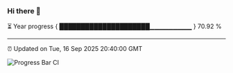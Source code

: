 ### Hi there 👋

⏳ Year progress { █████████████████████▁▁▁▁▁▁▁▁▁ } 70.92 %

---

⏰ Updated on Tue, 16 Sep 2025 20:40:00 GMT

![Progress Bar CI](https://github.com/IshwaranRudhara/GIT-ACTION/workflows/Progress%20Bar%20CI/badge.svg)
